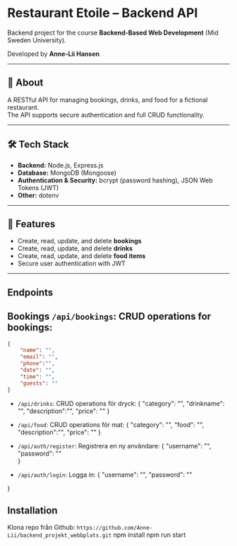 # Restaurant Etoile – Backend API
Backend project for the course **Backend-Based Web Development** (Mid Sweden University).  

Developed by **Anne-Lii Hansen**  

---

## 🌟 About
A RESTful API for managing bookings, drinks, and food for a fictional restaurant.  
The API supports secure authentication and full CRUD functionality.  

---

## 🛠️ Tech Stack
- **Backend:** Node.js, Express.js  
- **Database:** MongoDB (Mongoose)  
- **Authentication & Security:** bcrypt (password hashing), JSON Web Tokens (JWT)  
- **Other:** dotenv  

---

## 🚀 Features
- Create, read, update, and delete **bookings**  
- Create, read, update, and delete **drinks**  
- Create, read, update, and delete **food items**  
- Secure user authentication with JWT  

---


## Endpoints

## Bookings `/api/bookings`: CRUD operations for bookings:
```json
{
    "name": "",
    "email": "",
    "phone":"",
    "date": "",
    "time": "",
    "guests": ""
}
```

- `/api/drinks`: CRUD operations för dryck:
{
    "category": "",
    "drinkname": "",
    "description":"",
    "price": ""
}

- `/api/food`: CRUD operations för mat:
{
    "category": "",
    "food": "",
    "description":"",
    "price": ""
}

- `/api/auth/register`: Registrera en ny användare:
{
    "username": "",
    "password": ""   
}

- `/api/auth/login`: Logga in:
{
    "username": "",
    "password": ""   

}


## Installation

Klona repo från Github:
`https://github.com/Anne-Lii/backend_projekt_webbplats.git`
npm install
npm run start

